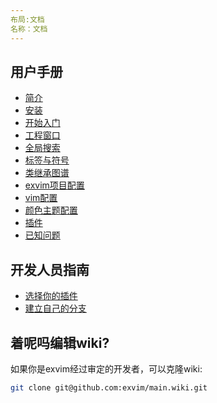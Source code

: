 ```yaml
---
布局:文档
名称：文档
---
```


## 用户手册

- [简介](简介)
- [安装](安装)
- [开始入门](开始入门)
- [工程窗口](工程窗口)
- [全局搜索](全局搜索)
- [标签与符号](标签与符号)
- [类继承图谱](类继承图谱)
- [exvim项目配置](.exvim项目文件的配置)
- [vim配置](vim配置)
- [颜色主题配置](颜色主题配置)
- [插件](插件)
- [已知问题](已知问题)

## 开发人员指南

- [选择你的插件](选择你自己的插件)
- [建立自己的分支](建立自己的分支)

## 着呢吗编辑wiki?

如果你是exvim经过审定的开发者，可以克隆wiki:
```bash
git clone git@github.com:exvim/main.wiki.git
```
